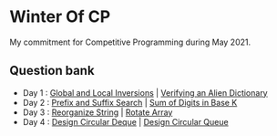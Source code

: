 # Winter Of CP
My commitment for Competitive Programming during May 2021.

## Question bank
- Day 1 : [Global and Local Inversions](https://leetcode.com/problems/global-and-local-inversions/) | [Verifying an Alien Dictionary](https://leetcode.com/problems/verifying-an-alien-dictionary/)
- Day 2 : [Prefix and Suffix Search](https://leetcode.com/problems/prefix-and-suffix-search/) | [Sum of Digits in Base K](https://leetcode.com/problems/sum-of-digits-in-base-k/)
- Day 3 : [Reorganize String](https://leetcode.com/problems/reorganize-string/) | [Rotate Array](https://leetcode.com/problems/rotate-array/)
- Day 4 : [Design Circular Deque](https://leetcode.com/problems/design-circular-deque/) | [Design Circular Queue](https://leetcode.com/problems/design-circular-queue/)